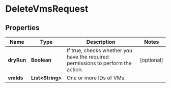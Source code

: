 

# DeleteVmsRequest


## Properties

| Name | Type | Description | Notes |
|------------ | ------------- | ------------- | -------------|
|**dryRun** | **Boolean** | If true, checks whether you have the required permissions to perform the action. |  [optional] |
|**vmIds** | **List&lt;String&gt;** | One or more IDs of VMs. |  |



